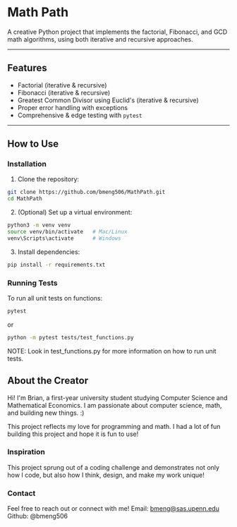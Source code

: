 # Math Path
A creative Python project that implements the factorial, Fibonacci, and GCD math algorithms, using both iterative and recursive approaches.

---

## Features

- Factorial (iterative & recursive)
- Fibonacci (iterative & recursive)
- Greatest Common Divisor using Euclid's  (iterative & recursive)
- Proper error handling with exceptions
- Comprehensive & edge testing with `pytest`

---

## How to Use

### Installation

1. Clone the repository:
```bash
git clone https://github.com/bmeng506/MathPath.git
cd MathPath
```

2. (Optional) Set up a virtual environment:
```bash
python3 -m venv venv
source venv/bin/activate   # Mac/Linux
venv\Scripts\activate      # Windows
```

3. Install dependencies:
```bash
pip install -r requirements.txt
```

### Running Tests
To run all unit tests on functions:
```bash
pytest
```
or
```bash
python -m pytest tests/test_functions.py
```
NOTE: Look in test_functions.py for more information on how to run unit tests.

## About the Creator
Hi! I'm Brian, a first-year university student studying Computer Science and Mathematical Economics. I am passionate about computer science, math, and building new things. :)

This project reflects my love for programming and math. I had a lot of fun building this project and hope it is fun to use!

### Inspiration 

This project sprung out of a coding challenge and demonstrates not only how I code, but also how I think, design, and make my work unique!

### Contact
Feel free to reach out or connect with me!
Email: bmeng@sas.upenn.edu
Github: @bmeng506